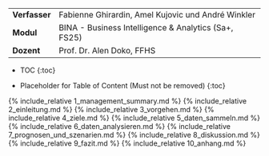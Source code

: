 
<div class="table-name-value" markdown="1">

| | |
| --- | --- |
| **Verfasser** | Fabienne Ghirardin, Amel Kujovic und André Winkler |
| **Modul** | BINA - Business Intelligence & Analytics (Sa+, FS25) |
| **Dozent** | Prof. Dr. Alen Doko, FFHS |

</div>

* TOC {:toc}

* Placeholder for Table of Content (Must not be removed) <newline> {:toc}

{% include_relative 1_management_summary.md %}
{% include_relative 2_einleitung.md %}
{% include_relative 3_vorgehen.md %}
{% include_relative 4_ziele.md %}
{% include_relative 5_daten_sammeln.md %}
{% include_relative 6_daten_analysieren.md %}
{% include_relative 7_prognosen_und_szenarien.md %}
{% include_relative 8_diskussion.md %}
{% include_relative 9_fazit.md %}
{% include_relative 10_anhang.md %}